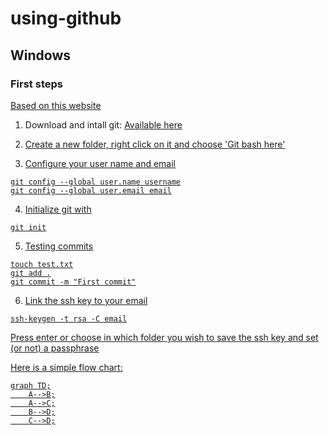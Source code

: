 # using-github

## Windows

### First steps
<a href = 'https://www.pluralsight.com/guides/using-git-and-github-on-windows'> Based on this website </a>

1. Download and intall git: <a href = "https://git-scm.com/download/win"> Available here

2. Create a new folder, right click on it and choose 'Git bash here'

3. Configure your user name and email
```
git config --global user.name username
git config --global user.email email
```
4. Initialize git with
```
git init
```

5. Testing commits
```
touch test.txt
git add .
git commit -m "First commit"
```

6. Link the ssh key to your email
```
ssh-keygen -t rsa -C email
```
Press enter or choose in which folder you wish to save the ssh key and set (or not) a passphrase
<!---
<> teste4213
<> +---[RSA 3072]----+
<> |+.. .  o... +E   |
<> |o+o. .. .  + o   |
<> |BB+...      o    |
<> |X===.            |
<> |oXo.+ . S        |
<> |+.*o+o o .       |
<> |.+.oo.+ .        |
<> | .   + .         |
<> |    .            |
<> +----[SHA256]-----+
-->




Here is a simple flow chart:

```mermaid
graph TD;
    A-->B;
    A-->C;
    B-->D;
    C-->D;
```
